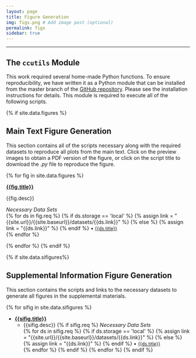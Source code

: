 ```yaml
---
layout: page
title: Figure Generation
img: figs.png # Add image post (optional)
permalink: figs
sidebar: true
---
```


---

## The `ccutils` Module
This work required several home-made Python functions. To ensure
reproducibility, we have written it as a Python module that can be installed
from the master branch of the [GitHub
repository](https://github.com/RPGroup-PBoC/chann_cap). Please see the
installation instructions for details. This module is required to execute all
of the following scripts.

{% if site.data.figures %}
## Main Text Figure Generation

This section contains all of the scripts necessary along with the required
datasets to reproduce all plots from the main text. Click on the preview images
to obtain a PDF version of the figure, or click on the script title to download
the *.py* file to reproduce the figure. 

{% for fig in site.data.figures %}
<article class="post">

<a class="post-thumbnail" style="background-image: url({{site.url}}/{{site.baseurl}}/assets/img/{{fig.pic}})" href="{{site.baseurl}}/assets/pdf/{{fig.pdf}}"> </a>

<div class="post-content">
<b class="post-title"><a href="{{site.url}}/{{site.baseurl}}/software/figs/{{fig.filename}}">{{fig.title}}</a></b>
<p> {{fig.desc}}</p>

<i>Necessary Data Sets </i><br/>
{% for ds in fig.req %}
  {% if ds.storage == 'local' %}
    {% assign link = "{{site.url}}/{{site.baseurl}}/datasets/{{ds.link}}" %}
  {% else %}
    {% assign link = "{{ds.link}}" %}
  {% endif %}
  <span>&#8226;</span> <a style="font-size: 0.9em;" href="{{link}}"> {{ds.title}} </a><br/>
{% endfor %}
</div>
</article>
{% endfor %}
{% endif %}


{% if site.data.sifigures%}
## Supplemental Information Figure Generation

This section contains the scripts and links to the necessary datasets to
generate all figures in the supplemental materials.

{% for sifig in site.data.sifigures %}
* [**{{sifig.title}}**]({{site.url}}/{{site.baseurl}}/software/figs/{{sifig.filename}})
  + {{sifig.desc}}
  {% if sifig.req %} 
    <i>Necessary Data Sets </i><br/>
    {% for ds in sifig.req %}
      {% if ds.storage == 'local' %}
        {% assign link = "{{site.url}}/{{site.baseurl}}/datasets/{{ds.link}}" %}
      {% else %}
        {% assign link = "{{ds.link}}" %}
      {% endif %}
    <span>&#8226;</span> <a style="font-size: 0.9em;" href="{{link}}"> {{ds.title}} </a><br/>
    {% endfor %}
  {% endif %}
{% endfor %}
{% endif %}
